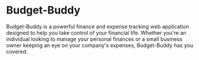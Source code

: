 # Budget-Buddy
 Budget-Buddy is a powerful finance and expense tracking web application designed to help you take control of your financial life. Whether you're an individual looking to manage your personal finances or a small business owner keeping an eye on your company's expenses, Budget-Buddy has you covered.
